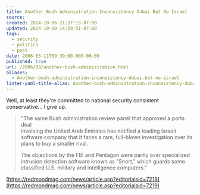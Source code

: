 ```yaml
---
title: Another Bush Administration Inconsistency Dubai But No Israel
source: 
created: 2024-10-06 21:27:13-07:00
updated: 2024-10-10 14:59:51-07:00
tags:
  - security
  - politics
  - post
date: 2006-03-11T09:39:00.000-08:00
published: true
url: /2006/03/another-bush-administration.html
aliases:
  - Another-bush-administration-inconsistency-dubai-but-no-israel
linter-yaml-title-alias: Another-bush-administration-inconsistency-dubai-but-no-israel
---
```



Well, at least they're committed to national security consistent conservative... I give up.  
  

>   
> "The same Bush administration review panel that approved a ports deal  
> involving the United Arab Emirates has notified a leading Israeli  
> software company that it faces a rare, full-blown investigation over its  
> plans to buy a smaller rival.  
>   
> The objections by the FBI and Pentagon were partly over specialized  
> intrusion detection software known as "Snort," which guards some  
> classified U.S. military and intelligence computers."  

  
  
[https://redmondmag.com/news/article.asp?editorialsid=7219](https://redmondmag.com/news/article.asp?editorialsid=7219)